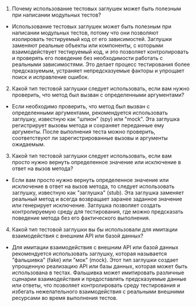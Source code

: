 1) Почему использование тестовых заглушек может быть полезным при написании модульных тестов?

* Использование тестовых заглушек может быть полезным при написании модульных тестов, потому что они позволяют
  изолировать тестируемый код от его зависимостей. Заглушки заменяют реальные объекты или компоненты,
  с которыми взаимодействует тестируемый код, и это позволяет контролировать и проверять его поведение
  без необходимости работать с реальными зависимостями. Это делает процесс тестирования более предсказуемым,
  устраняет непредсказуемые факторы и упрощает поиск и исправление ошибок.

2) Какой тип тестовой заглушки следует использовать, если вам нужно проверить, что метод был вызван с
   определенными аргументами?

* Если необходимо проверить, что метод был вызван с определенными аргументами, рекомендуется использовать заглушку,
  известную как "шпион" (spy) или "mock". Эта заглушка регистрирует вызовы метода и сохраняет переданные ему аргументы.
  После выполнения теста можно проверить, соответствуют ли зарегистрированные вызовы и аргументы ожидаемым.

3) Какой тип тестовой заглушки следует использовать, если вам просто нужно вернуть определенное значение или
   исключение в ответ на вызов метода?

* Если вам просто нужно вернуть определенное значение или исключение в ответ на вызов метода, то следует использовать
  заглушку, известную как "заглушка" (stub). Эта заглушка заменяет реальный метод и всегда возвращает заранее
  заданное значение или генерирует исключение. Заглушка позволяет создать контролируемую среду для тестирования,
  где можно предсказать поведение метода без его фактического выполнения.

4) Какой тип тестовой заглушки вы бы использовали для имитации взаимодействия с внешним API или базой данных?

* Для имитации взаимодействия с внешним API или базой данных рекомендуется использовать заглушку, которая называется
  "фальшивка" (fake) или "мок" (mock). Этот тип заглушки создает упрощенную реализацию API или базы данных,
  которая может быть использована в тестах. Фальшивка может имитировать различные сценарии взаимодействия и
  предоставлять предсказуемые данные или ответы, что позволяет контролировать среду тестирования и избегать
  нежелательного взаимодействия с реальными внешними ресурсами во время выполнения тестов.

